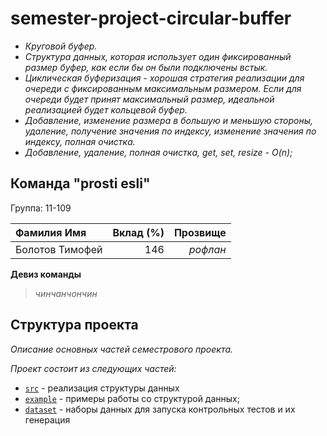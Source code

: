 # semester-project-circular-buffer


- _Круговой буфер._
- _Структура данных, которая использует один фиксированный размер буфер, как если бы он были подключены встык._
- _Циклическая буферизация - хорошая стратегия реализации для очереди с фиксированным максимальным размером. Если для очереди будет принят максимальный размер, идеальной реализацией будет кольцевой буфер._
- _Добавление, изменение размера в большую и меньшую стороны, удаление, получение значения по индексу, изменение значения по индексу, полная очистка._
- _Добавление, удаление, полная очистка, get, set, resize - O(n);_

## Команда "prosti esli"

Группа: 11-109


| Фамилия Имя   | Вклад (%) | Прозвище              |
| :---          |   ---:    |  ---:                 |
| Болотов Тимофей   | 146        |  _рофлан_             |


**Девиз команды**
> _чинчанчончин_
## Структура проекта

_Описание основных частей семестрового проекта._

_Проект состоит из следующих частей:_

- [`src`](src) - реализация структуры данных
- [`example`](example) - примеры работы со структурой данных;
- [`dataset`](dataset) - наборы данных для запуска контрольных тестов и их генерация
